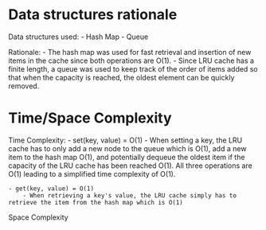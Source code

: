 # Data structures rationale

Data structures used:
    - Hash Map
    - Queue

Rationale:
    - The hash map was used for fast retrieval and insertion of new items in the cache since both operations are O(1).
    - Since LRU cache has a finite length, a queue was used to keep track of the order of items added so that when the capacity is reached, the oldest element can be quickly removed.


# Time/Space Complexity

Time Complexity:
    - set(key, value) = O(1)
        - When setting a key, the LRU cache has to only add a new node to the queue which is O(1), add a new item to the hash map O(1), and potentially dequeue the oldest item if the capacity of the LRU cache has been reached O(1). All three operations are O(1) leading to a simplified time complexity of O(1).
    
    - get(key, value) = O(1)
        - When retrieving a key's value, the LRU cache simply has to retrieve the item from the hash map which is O(1)


Space Complexity


